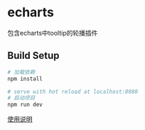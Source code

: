 # echarts
包含echarts中tooltip的轮播插件

## Build Setup

``` bash
# 加载依赖
npm install

# serve with hot reload at localhost:8080
# 启动项目
npm run dev
```
[使用说明](https://www.cnblogs.com/liuwei54/p/10496555.html)
